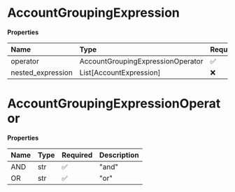 # AccountGroupingExpression

**Properties**

| Name              | Type                              | Required | Description |
| :---------------- | :-------------------------------- | :------- | :---------- |
| operator          | AccountGroupingExpressionOperator | ✅       |             |
| nested_expression | List[AccountExpression]           | ❌       |             |

# AccountGroupingExpressionOperator

**Properties**

| Name | Type | Required | Description |
| :--- | :--- | :------- | :---------- |
| AND  | str  | ✅       | "and"       |
| OR   | str  | ✅       | "or"        |

